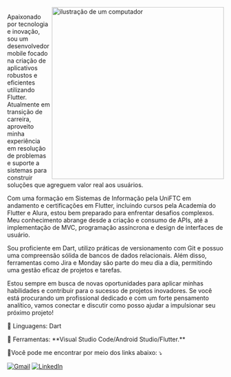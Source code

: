 <img src="https://raw.githubusercontent.com/MicaelliMedeiros/micaellimedeiros/master/image/computer-illustration.png" alt="ilustração de um computador" min-width="400px" max-width="400px" width="400px" align="right">

<p align="left"> 
  Apaixonado por tecnologia e inovação, sou um desenvolvedor mobile focado na criação de aplicativos robustos e eficientes utilizando Flutter. Atualmente em transição de carreira, aproveito minha experiência em resolução de problemas e suporte a sistemas para construir soluções que agreguem valor real aos usuários.

Com uma formação em Sistemas de Informação pela UniFTC em andamento e certificações em Flutter, incluindo cursos pela Academia do Flutter e Alura, estou bem preparado para enfrentar desafios complexos. Meu conhecimento abrange desde a criação e consumo de APIs, até a implementação de MVC, programação assíncrona e design de interfaces de usuário.

Sou proficiente em Dart, utilizo práticas de versionamento com Git e possuo uma compreensão sólida de bancos de dados relacionais. Além disso, ferramentas como Jira e Monday são parte do meu dia a dia, permitindo uma gestão eficaz de projetos e tarefas.

Estou sempre em busca de novas oportunidades para aplicar minhas habilidades e contribuir para o sucesso de projetos inovadores. Se você está procurando um profissional dedicado e com um forte pensamento analítico, vamos conectar e discutir como posso ajudar a impulsionar seu próximo projeto!
</p>

<p align="left">
  🦄 Linguagens: Dart
</p>

<p align="left">
  💼 Ferramentas: **Visual Studio Code/Android Studio/Flutter.**
</p>

<p align="left">
  💌Você pode me encontrar por meio dos links abaixo: ⤵️
</p>

<p align="left">
  <a href="#" title="Gmail">
  <img src="https://img.shields.io/badge/-Gmail-FF0000?style=flat-square&labelColor=FF0000&logo=gmail&logoColor=white&link=LINK-DO-SEU-GMAIL" alt="Gmail"/></a>
  <a href="https://www.linkedin.com/in/vitorsdev/" title="LinkedIn">
  <img src="https://img.shields.io/badge/-Linkedin-0e76a8?style=flat-square&logo=Linkedin&logoColor=white&link=[LINK-DO-SEU-LINKEDIN](https://www.linkedin.com/in/vitorsdev/)" alt="LinkedIn"/></a>
</p>

